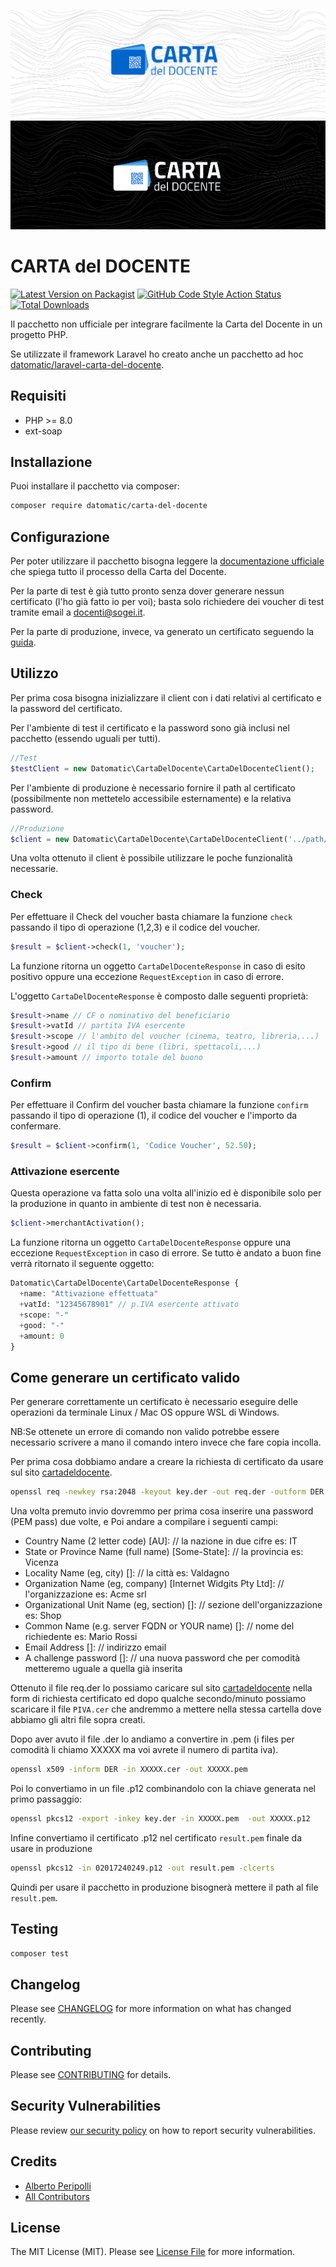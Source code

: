 ![Enum Helper-Dark](branding/dark.png#gh-dark-mode-only)![Enum Helper-Light](branding/light.png#gh-light-mode-only)
# CARTA del DOCENTE

[![Latest Version on Packagist](https://img.shields.io/packagist/v/datomatic/carta-del-docente.svg?style=for-the-badge)](https://packagist.org/packages/datomatic/carta-del-docente)
[![GitHub Code Style Action Status](https://img.shields.io/github/workflow/status/datomatic/carta-del-docente/Check%20%26%20fix%20styling?label=code%20style&color=5FE8B3&style=for-the-badge)](https://github.com/datomatic/laravel-enum-collections/actions/workflows/fix-php-code-style-issues.yml)
[![Total Downloads](https://img.shields.io/packagist/dt/datomatic/carta-del-docente.svg?style=for-the-badge)](https://packagist.org/packages/datomatic/carta-del-docente)

Il pacchetto non ufficiale per integrare facilmente la Carta del Docente in un progetto PHP.

Se utilizzate il framework Laravel ho creato anche un pacchetto ad hoc [datomatic/laravel-carta-del-docente](https://github.com/datomatic/laravel-carta-del-docente).

## Requisiti
- PHP >= 8.0
- ext-soap

## Installazione

Puoi installare il pacchetto via composer:

```bash
composer require datomatic/carta-del-docente
```

## Configurazione

Per poter utilizzare il pacchetto bisogna leggere la [documentazione ufficiale](https://www.cartadeldocente.istruzione.it/static/Linee%20Guida%20Esercenti.pdf) che spiega tutto il processo della Carta del Docente.

Per la parte di test è già tutto pronto senza dover generare nessun certificato (l'ho già fatto io per voi); basta solo richiedere dei voucher di test tramite email a [docenti@sogei.it](mailto:docenti@sogei.it).

Per la parte di produzione, invece, va generato un certificato seguendo la [guida](#come-generare-un-certificato-valido). 

## Utilizzo

Per prima cosa bisogna inizializzare il client con i dati relativi al certificato e la password del certificato.

Per l'ambiente di test il certificato e la password sono già inclusi nel pacchetto (essendo uguali per tutti). 
```php
//Test
$testClient = new Datomatic\CartaDelDocente\CartaDelDocenteClient();
```

Per l'ambiente di produzione è necessario fornire il path al certificato (possibilmente non mettetelo accessibile esternamente) e la relativa password.

```php
//Produzione
$client = new Datomatic\CartaDelDocente\CartaDelDocenteClient('../path/certificate.pem', 'passwordCertificato');
```

Una volta ottenuto il client è possibile utilizzare le poche funzionalità necessarie.

### Check

Per effettuare il Check del voucher basta chiamare la funzione `check` passando il tipo di operazione (1,2,3) e il codice del voucher.

```php
$result = $client->check(1, 'voucher');
```

La funzione ritorna un oggetto `CartaDelDocenteResponse` in caso di esito positivo oppure una eccezione `RequestException` in caso di errore.

L'oggetto `CartaDelDocenteResponse` è composto dalle seguenti proprietà:

```php
$result->name // CF o nominativo del beneficiario
$result->vatId // partita IVA esercente
$result->scope // l'ambito del voucher (cinema, teatro, libreria,...)
$result->good // il tipo di bene (libri, spettacoli,...)
$result->amount // importo totale del buono
```

### Confirm

Per effettuare il Confirm del voucher basta chiamare la funzione `confirm` passando il tipo di operazione (1), il codice del voucher e l'importo da confermare.

```php
$result = $client->confirm(1, 'Codice Voucher', 52.50);
```


### Attivazione esercente

Questa operazione va fatta solo una volta all'inizio ed è disponibile solo per la produzione in quanto in ambiente di test non è necessaria.

```php
$client->merchantActivation();
```
La funzione ritorna un oggetto `CartaDelDocenteResponse` oppure una eccezione `RequestException` in caso di errore.
Se tutto è andato a buon fine verrà ritornato il seguente oggetto:

```php
Datomatic\CartaDelDocente\CartaDelDocenteResponse {
  +name: "Attivazione effettuata"
  +vatId: "12345678901" // p.IVA esercente attivato
  +scope: "-"
  +good: "-"
  +amount: 0
}
```

## Come generare un certificato valido

Per generare correttamente un certificato è necessario eseguire delle operazioni da terminale Linux / Mac OS oppure WSL di Windows.

NB:Se ottenete un errore di comando non valido potrebbe essere necessario scrivere a mano il comando intero invece che fare copia incolla.

Per prima cosa dobbiamo andare a creare la richiesta di certificato da usare sul sito [cartadeldocente](https://www.cartadeldocente.istruzione.it/CommercianteWeb/#/login).

```bash
openssl req -newkey rsa:2048 -keyout key.der -out req.der -outform DER
```

Una volta premuto invio dovremmo per prima cosa inserire una password (PEM pass) due volte, e Poi andare a compilare i seguenti campi:

- Country Name (2 letter code) [AU]: // la nazione in due cifre es: IT
- State or Province Name (full name) [Some-State]: // la provincia es: Vicenza
- Locality Name (eg, city) []: // la città es: Valdagno
- Organization Name (eg, company) [Internet Widgits Pty Ltd]: // l'organizzazione es: Acme srl
- Organizational Unit Name (eg, section) []: // sezione dell'organizzazione es: Shop
- Common Name (e.g. server FQDN or YOUR name) []: // nome del richiedente es: Mario Rossi
- Email Address []: // indirizzo email
- A challenge password []: // una nuova password che per comodità metteremo uguale a quella già inserita

Ottenuto il file req.der lo possiamo caricare sul sito [cartadeldocente](https://www.cartadeldocente.istruzione.it/CommercianteWeb/#/login) nella form di richiesta certificato ed dopo qualche secondo/minuto possiamo scaricare il file `PIVA.cer` che andremmo a mettere nella stessa cartella dove abbiamo gli altri file sopra creati.

Dopo aver avuto il file .der lo andiamo a convertire in .pem (i files per comodità li chiamo XXXXX ma voi avrete il numero di partita iva).

```bash
openssl x509 -inform DER -in XXXXX.cer -out XXXXX.pem
```

Poi lo convertiamo in un file .p12 combinandolo con la chiave generata nel primo passaggio:

```bash
openssl pkcs12 -export -inkey key.der -in XXXXX.pem  -out XXXXX.p12
```

Infine convertiamo il certificato .p12 nel certificato `result.pem` finale da usare in produzione

```bash
openssl pkcs12 -in 02017240249.p12 -out result.pem -clcerts
```

Quindi per usare il pacchetto in produzione bisognerà mettere il path al file `result.pem`.

## Testing

```bash
composer test
```

## Changelog

Please see [CHANGELOG](CHANGELOG.md) for more information on what has changed recently.

## Contributing

Please see [CONTRIBUTING](https://github.com/spatie/.github/blob/main/CONTRIBUTING.md) for details.

## Security Vulnerabilities

Please review [our security policy](../../security/policy) on how to report security vulnerabilities.

## Credits

- [Alberto Peripolli](https://github.com/trippo)
- [All Contributors](../../contributors)

## License

The MIT License (MIT). Please see [License File](LICENSE.md) for more information.
